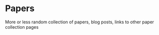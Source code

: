 # Papers

More or less random collection of papers, blog posts,  links to other paper collection pages
